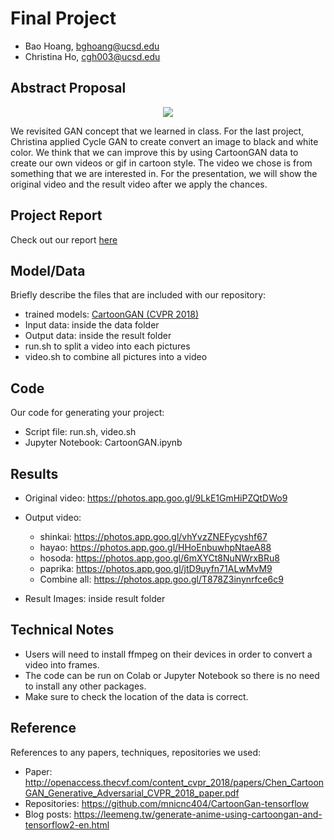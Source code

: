# Final Project

- Bao Hoang, bghoang@ucsd.edu
- Christina Ho, cgh003@ucsd.edu

## Abstract Proposal
<p align="center">
  <img src="https://github.com/ucsd-ml-arts/ml-art-final-christina_bao/blob/master/result/Apollo-paprika.gif">
</p>

We revisited GAN concept that we learned in class. For the last project, Christina applied Cycle GAN to create convert an image to black and white color. We think that we can improve this by using CartoonGAN data to create our own videos or gif in cartoon style. The video we chose is from something that we are interested in. For the presentation, we will show the original video and the result video after we apply the chances.

## Project Report

Check out our report [here](https://docs.google.com/document/d/1D8AJgdcwLGdO_kYwHW0fsYsd_ovtDYRDgn7zMnhWW9k/edit?usp=sharing)

## Model/Data

Briefly describe the files that are included with our repository:

- trained models: [CartoonGAN (CVPR 2018)](http://openaccess.thecvf.com/content_cvpr_2018/papers/Chen_CartoonGAN_Generative_Adversarial_CVPR_2018_paper.pdf)
- Input data: inside the data folder
- Output data: inside the result folder
- run.sh to split a video into each pictures
- video.sh to combine all pictures into a video

## Code

Our code for generating your project:

- Script file: run.sh, video.sh
- Jupyter Notebook: CartoonGAN.ipynb

## Results

- Original video: https://photos.app.goo.gl/9LkE1GmHiPZQtDWo9
- Output video:

  - shinkai: https://photos.app.goo.gl/vhYvzZNEFycyshf67
  - hayao: https://photos.app.goo.gl/HHoEnbuwhpNtaeA88
  - hosoda: https://photos.app.goo.gl/6mXYCt8NuNWrxBRu8
  - paprika: https://photos.app.goo.gl/jtD9uyfn71ALwMvM9
  - Combine all: https://photos.app.goo.gl/T878Z3inynrfce6c9

- Result Images: inside result folder

## Technical Notes

- Users will need to install ffmpeg on their devices in order to convert a video into frames.
- The code can be run on Colab or Jupyter Notebook so there is no need to install any other packages.
- Make sure to check the location of the data is correct.

## Reference

References to any papers, techniques, repositories we used:

- Paper: http://openaccess.thecvf.com/content_cvpr_2018/papers/Chen_CartoonGAN_Generative_Adversarial_CVPR_2018_paper.pdf
- Repositories: https://github.com/mnicnc404/CartoonGan-tensorflow
- Blog posts: https://leemeng.tw/generate-anime-using-cartoongan-and-tensorflow2-en.html
